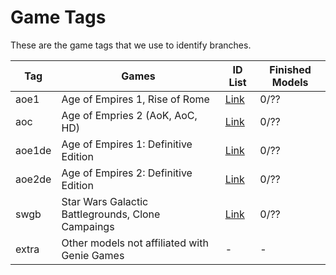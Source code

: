 # Game Tags

These are the game tags that we use to identify branches.

Tag      | Games                                             | ID List                    | Finished Models
---------|---------------------------------------------------|----------------------------|--------------------
aoe1     | Age of Empires 1, Rise of Rome                    | [Link](aoe1_unit_ids.md)   | 0/??
aoc      | Age of Empries 2 (AoK, AoC, HD)                   | [Link](aoc_unit_ids.md)    | 0/??
aoe1de   | Age of Empires 1: Definitive Edition              | [Link](aoe1de_unit_ids.md) | 0/??
aoe2de   | Age of Empires 2: Definitive Edition              | [Link](aoe2de_unit_ids.md) | 0/??
swgb     | Star Wars Galactic Battlegrounds, Clone Campaings | [Link](swgb_unit_ids.md)   | 0/??
extra    | Other models not affiliated with Genie Games      | -                          | -
